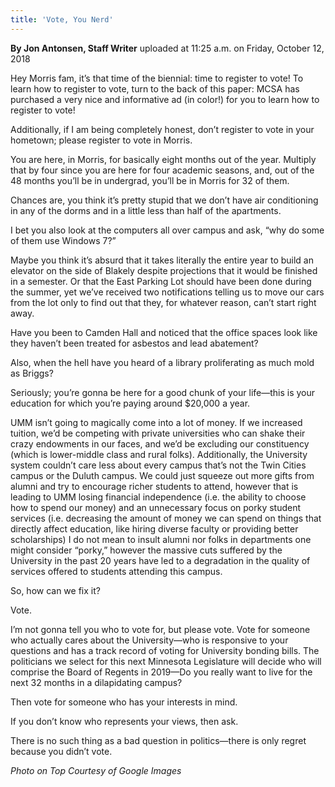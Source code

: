 ```yaml
---
title: 'Vote, You Nerd'
---
```


**By Jon Antonsen, Staff Writer** uploaded at 11:25 a.m. on Friday, October 12, 2018

Hey Morris fam, it’s that time of the biennial: time to register to vote! To learn how to register to vote, turn to the back of this paper: MCSA has purchased a very nice and informative ad (in color!) for you to learn how to register to vote!

Additionally, if I am being completely honest, don’t register to vote in your hometown; please register to vote in Morris.

You are here, in Morris, for basically eight months out of the year. Multiply that by four since you are here for four academic seasons, and, out of the 48 months you’ll be in undergrad, you’ll be in Morris for 32 of them.

Chances are, you think it’s pretty stupid that we don’t have air conditioning in any of the dorms and in a little less than half of the apartments. 

I bet you also look at the computers all over campus and ask, “why do some of them use Windows 7?” 

Maybe you think it’s absurd that it takes literally the entire year to build an elevator on the side of Blakely despite projections that it would be finished in a semester.
Or that the East Parking Lot should have been done during the summer, yet we’ve received two notifications telling us to move our cars from the lot only to find out that they, for whatever reason, can’t start right away. 

Have you been to Camden Hall and noticed that the office spaces look like they haven’t been treated for asbestos and lead abatement? 

Also, when the hell have you heard of a library proliferating as much mold as Briggs?

Seriously; you’re gonna be here for a good chunk of your life—this is your education for which you’re paying around $20,000 a year. 

UMM isn’t going to magically come into a lot of money. If we increased tuition, we’d be competing with private universities who can shake their crazy endowments in our faces, and we’d be excluding our constituency (which is lower-middle class and rural folks). Additionally, the University system couldn’t care less about every campus that’s not the Twin Cities campus or the Duluth campus. We could just squeeze out more gifts from alumni and try to encourage richer students to attend, however that is leading to UMM losing financial independence (i.e. the ability to choose how to spend our money) and an unnecessary focus on porky student services (i.e. decreasing the amount of money we can spend on things that directly affect education, like hiring diverse faculty or providing better scholarships)
I do not mean to insult alumni nor folks in departments one might consider “porky,” however the massive cuts suffered by the University in the past 20 years have led to a degradation in the quality of services offered to students attending this campus.

So, how can we fix it?

Vote.

I’m not gonna tell you who to vote for, but please vote. Vote for someone who actually cares about the University—who is responsive to your questions and has a track record of voting for University bonding bills. The politicians we select for this next Minnesota Legislature will decide who will comprise the Board of Regents in 2019—Do you really want to live for the next 32 months in a dilapidating campus?

Then vote for someone who has your interests in mind.

If you don’t know who represents your views, then ask. 

There is no such thing as a bad question in politics—there is only regret because you didn’t vote.

_Photo on Top Courtesy of Google Images_